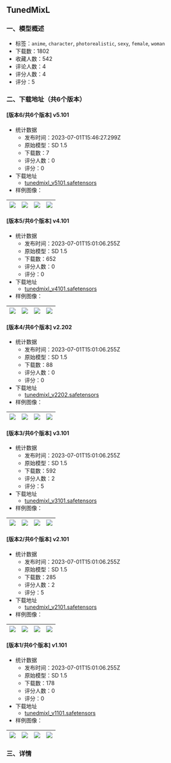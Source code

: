 ## TunedMixL
### 一、模型概述

- 标签：`anime`, `character`, `photorealistic`, `sexy`, `female`, `woman`
- 下载数：1802
- 收藏人数：542
- 评论人数：4
- 评分人数：4
- 评分：5

### 二、下载地址（共6个版本）

#### [版本6/共6个版本] v5.101

- 统计数据
  - 发布时间：2023-07-01T15:46:27.299Z
  - 原始模型：SD 1.5
  - 下载数：7
  - 评分人数：0
  - 评分：0
- 下载地址
  - [tunedmixl_v5101.safetensors](https://civitai.com/api/download/models/108050)
- 样例图像：

| <img src="https://image.civitai.com/xG1nkqKTMzGDvpLrqFT7WA/cc1736b1-b535-49dd-8919-e055f95a1a4e/width=450/1360379.jpeg" /> | <img src="https://image.civitai.com/xG1nkqKTMzGDvpLrqFT7WA/6f0437bc-380b-4649-9e8e-457faabf783e/width=450/1360380.jpeg" /> | <img src="https://image.civitai.com/xG1nkqKTMzGDvpLrqFT7WA/2c8c8bad-1824-4c92-a8d3-0be6d44bbf2c/width=450/1360381.jpeg" /> | <img src="https://image.civitai.com/xG1nkqKTMzGDvpLrqFT7WA/3cb853e2-d2fe-4cc6-9905-2e3a26b8719f/width=450/1360382.jpeg" /> |
| ---- | ---- | ---- | ---- |

#### [版本5/共6个版本] v4.101

- 统计数据
  - 发布时间：2023-07-01T15:01:06.255Z
  - 原始模型：SD 1.5
  - 下载数：652
  - 评分人数：0
  - 评分：0
- 下载地址
  - [tunedmixl_v4101.safetensors](https://civitai.com/api/download/models/68823)
- 样例图像：

| <img src="https://image.civitai.com/xG1nkqKTMzGDvpLrqFT7WA/e63f61e9-0602-4bc7-a0df-98dd384f52de/width=450/767556.jpeg" /> | <img src="https://image.civitai.com/xG1nkqKTMzGDvpLrqFT7WA/19d1c7bf-50a2-4a02-8541-7ea73c9a2d02/width=450/767558.jpeg" /> | <img src="https://image.civitai.com/xG1nkqKTMzGDvpLrqFT7WA/35cebee2-5941-4ee5-a04c-d6d3e826683c/width=450/767565.jpeg" /> | <img src="https://image.civitai.com/xG1nkqKTMzGDvpLrqFT7WA/e431cc63-526f-4af6-855d-6bdec3cfd022/width=450/767567.jpeg" /> |
| ---- | ---- | ---- | ---- |

#### [版本4/共6个版本] v2.202

- 统计数据
  - 发布时间：2023-07-01T15:01:06.255Z
  - 原始模型：SD 1.5
  - 下载数：88
  - 评分人数：0
  - 评分：0
- 下载地址
  - [tunedmixl_v2202.safetensors](https://civitai.com/api/download/models/58858)
- 样例图像：

| <img src="https://image.civitai.com/xG1nkqKTMzGDvpLrqFT7WA/4f572d19-a8cc-490d-a14d-42632a52a700/width=450/641705.jpeg" /> | <img src="https://image.civitai.com/xG1nkqKTMzGDvpLrqFT7WA/706e44b8-dc3c-4887-5dae-c4be869bb300/width=450/641706.jpeg" /> | <img src="https://image.civitai.com/xG1nkqKTMzGDvpLrqFT7WA/44f4390d-1008-419a-002d-7d522de9ea00/width=450/641708.jpeg" /> | <img src="https://image.civitai.com/xG1nkqKTMzGDvpLrqFT7WA/5e218f9a-edcb-4f62-c0aa-947f3e89ef00/width=450/641710.jpeg" /> |
| ---- | ---- | ---- | ---- |

#### [版本3/共6个版本] v3.101

- 统计数据
  - 发布时间：2023-07-01T15:01:06.255Z
  - 原始模型：SD 1.5
  - 下载数：592
  - 评分人数：2
  - 评分：5
- 下载地址
  - [tunedmixl_v3101.safetensors](https://civitai.com/api/download/models/57423)
- 样例图像：

| <img src="https://image.civitai.com/xG1nkqKTMzGDvpLrqFT7WA/0afd7fe2-d2a6-4b48-b8db-55ebe4069400/width=450/623792.jpeg" /> | <img src="https://image.civitai.com/xG1nkqKTMzGDvpLrqFT7WA/10a58b1f-018b-42ff-bac7-5e3c8c2b4700/width=450/623793.jpeg" /> | <img src="https://image.civitai.com/xG1nkqKTMzGDvpLrqFT7WA/afa34521-4fa3-404b-591f-7d657c9f7400/width=450/623794.jpeg" /> | <img src="https://image.civitai.com/xG1nkqKTMzGDvpLrqFT7WA/7217bf6e-f484-4c83-6b67-e586dc56d500/width=450/623795.jpeg" /> |
| ---- | ---- | ---- | ---- |

#### [版本2/共6个版本] v2.101

- 统计数据
  - 发布时间：2023-07-01T15:01:06.255Z
  - 原始模型：SD 1.5
  - 下载数：285
  - 评分人数：2
  - 评分：5
- 下载地址
  - [tunedmixl_v2101.safetensors](https://civitai.com/api/download/models/52613)
- 样例图像：

| <img src="https://image.civitai.com/xG1nkqKTMzGDvpLrqFT7WA/2fb7ec76-f13f-4096-3af1-b84bbeebff00/width=450/567346.jpeg" /> | <img src="https://image.civitai.com/xG1nkqKTMzGDvpLrqFT7WA/e38f0e7c-ce8d-4e13-cf0f-378653743800/width=450/567342.jpeg" /> | <img src="https://image.civitai.com/xG1nkqKTMzGDvpLrqFT7WA/13e4f2ba-ec7f-4f74-5d67-5ca01932c100/width=450/567343.jpeg" /> | <img src="https://image.civitai.com/xG1nkqKTMzGDvpLrqFT7WA/663e0b78-45cc-49e8-6fa5-cfa4135b2100/width=450/567344.jpeg" /> |
| ---- | ---- | ---- | ---- |

#### [版本1/共6个版本] v1.101

- 统计数据
  - 发布时间：2023-07-01T15:01:06.255Z
  - 原始模型：SD 1.5
  - 下载数：178
  - 评分人数：0
  - 评分：0
- 下载地址
  - [tunedmixl_v1101.safetensors](https://civitai.com/api/download/models/50681)
- 样例图像：

| <img src="https://image.civitai.com/xG1nkqKTMzGDvpLrqFT7WA/e494f7a4-51ab-4012-6790-dd38383c0500/width=450/545130.jpeg" /> | <img src="https://image.civitai.com/xG1nkqKTMzGDvpLrqFT7WA/8f968fdd-2880-4d55-fc55-7aa2b703e400/width=450/545131.jpeg" /> | <img src="https://image.civitai.com/xG1nkqKTMzGDvpLrqFT7WA/be97eaec-fd96-4141-1e77-fa52d5205b00/width=450/545191.jpeg" /> | <img src="https://image.civitai.com/xG1nkqKTMzGDvpLrqFT7WA/f4e01832-009e-4a16-bb07-cead89457500/width=450/545202.jpeg" /> |
| ---- | ---- | ---- | ---- |


### 三、详情
<p></p>